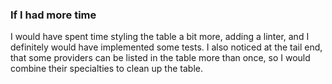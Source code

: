### If I had more time
I would have spent time styling the table a bit more, adding a linter,
and I definitely would have implemented some tests. I also noticed at the tail end,
that some providers can be listed in the table more than once, so I would combine their specialties to clean up the table.
